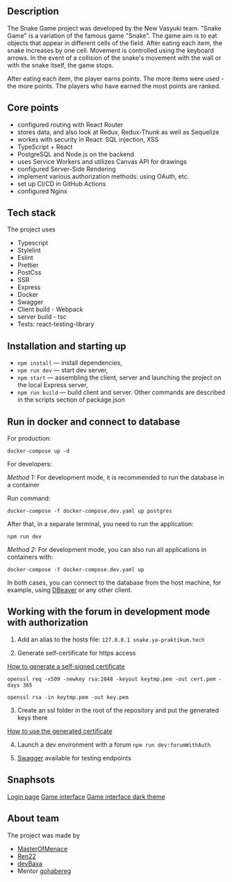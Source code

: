 ## Description

The Snake Game project was developed by the New Vasyuki team.
"Snake Game" is a variation of the famous game "Snake".
The game aim is to eat objects that appear in different cells of the field.
After eating each item, the snake increases by one cell.
Movement is controlled using the keyboard arrows.
In the event of a collision of the snake's movement with the wall or with the snake itself, the game stops.

After eating each item, the player earns points.
The more items were used - the more points.
The players who have earned the most points are ranked.

## Core points

* configured routing with React Router
* stores data, and also look at Redux, Redux-Thunk as well as Sequelize
* workes with security in React: SQL injection, XSS
* TypeScript + React
* PostgreSQL and Node.js on the backend
* uses Service Workers and utilizes Canvas API for drawings
* configured Server-Side Rendering
* implement various authorization methods: using OAuth, etc.
* set up CI/CD in GitHub Actions
* configured Nginx

## Tech stack

The project uses 
* Typescript
* Stylelint 
* Eslint
* Prettier
* PostCss
* SSR
* Express
* Docker
* Swagger
* Client build - Webpack 
* server build - tsc
* Tests: react-testing-library

## Installation and starting up

- `npm install` — install dependencies,
- `npm run dev` — start dev server,
- `npm start` — assembling the client, server and launching the project on the local Express server,
- `npm run build` — build client and server.
  Other commands are described in the scripts section of package.json

## Run in docker and connect to database
For production:

`docker-compose up -d`

For developers:

*Method 1:*
For development mode, it is recommended to run the database in a container

Run command:

`docker-compose -f docker-compose.dev.yaml up postgres`

After that, in a separate terminal, you need to run the application:

`npm run dev`

*Method 2:*
For development mode, you can also run all applications in containers with:

`docker-compose -f docker-compose.dev.yaml up`

In both cases, you can connect to the database from the host machine, for example, using [DBeaver](https://dbeaver.io) or any other client.

## Working with the forum in development mode with authorization

1. Add an alias to the hosts file:
`127.0.0.1 snake.ya-praktikum.tech`

2. Generate self-certificate for https access

[How to generate a self-signed certificate](https://stackoverflow.com/questions/21397809/create-a-trusted-self-signed-ssl-cert-for-localhost-for-use-with-express-node)

`openssl req -x509 -newkey rsa:2048 -keyout keytmp.pem -out cert.pem -days 365`

`openssl rsa -in keytmp.pem -out key.pem`

3. Create an ssl folder in the root of the repository and put the generated keys there

[How to use the generated certificate](https://blog.postman.com/using-self-signed-certificates-with-postman/)

4. Launch a dev environment with a forum
`npm run dev:forumWithAuth`

5. [Swagger](https://snake.ya-praktikum.tech:5000/api-docs) available for testing endpoints

## Snaphsots
[Login page](https://raw.githubusercontent.com/newvasyuki/snake-game/ba571515b32cc5cb2cf3105187f78d8e72766437/assets/snapshots/login.png)
[Game interface](https://raw.githubusercontent.com/newvasyuki/snake-game/ba571515b32cc5cb2cf3105187f78d8e72766437/assets/snapshots/game.png)
[Game interface dark theme](https://raw.githubusercontent.com/newvasyuki/snake-game/ba571515b32cc5cb2cf3105187f78d8e72766437/assets/snapshots/game_dark_theme.png)
## About team

The project was made by

- [MasterOfMenace](https://github.com/MasterOfMenace)
- [Ren22](https://github.com/Ren22)
- [devBaxa](https://github.com/devBaxa)
- Mentor [gohabereg](https://github.com/gohabereg)
